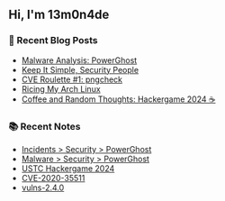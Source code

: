 ## Hi, I'm 13m0n4de

### 📰 Recent Blog Posts

<!-- BLOG-POST-LIST:START -->
- [Malware Analysis: PowerGhost](https://13m0n4de.vercel.app/blog/2025/04/01/malware-analysis-powerghost.html)
- [Keep It Simple, Security People](https://13m0n4de.vercel.app/blog/2025/03/18/keep-it-simple-security-people.html)
- [CVE Roulette #1: pngcheck](https://13m0n4de.vercel.app/blog/2025/01/30/cve-roulette-1-pngcheck.html)
- [Ricing My Arch Linux](https://13m0n4de.vercel.app/blog/2024/12/06/ricing-my-arch-linux.html)
- [Coffee and Random Thoughts: Hackergame 2024 ☕](https://13m0n4de.vercel.app/blog/2024/11/09/coffee-and-random-thoughts-hackergame-2024-.html)
<!-- BLOG-POST-LIST:END -->

### 📚 Recent Notes

<!-- NOTE-LIST:START -->
- [Incidents &gt; Security &gt; PowerGhost](https://13m0n4de.vercel.app/sec/incidents/powerghost.html)
- [Malware &gt; Security &gt; PowerGhost](https://13m0n4de.vercel.app/sec/malwares/powerghost.html)
- [USTC Hackergame 2024](https://13m0n4de.vercel.app/writeups/2024/hackergame2024.html)
- [CVE-2020-35511](https://13m0n4de.vercel.app/sec/vulns/pngcheck/cve-2020-35511.html)
- [vulns-2.4.0](https://13m0n4de.vercel.app/sec/vulns/pngcheck/vulns-2.4.0.html)
<!-- NOTE-LIST:END -->

